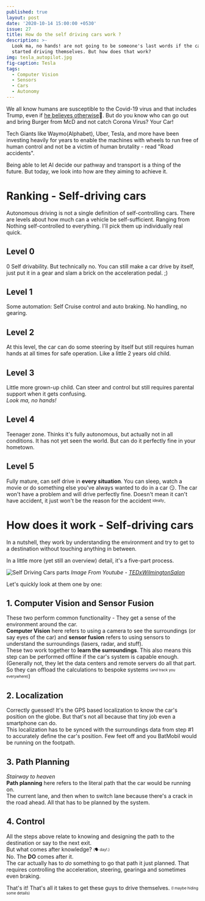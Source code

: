 ```yaml
---
published: true
layout: post
date: '2020-10-14 15:00:00 +0530'
issue: 27
title: How do the self driving cars work ?
description: >-
  Look ma, no hands! are not going to be someone's last words if the cars
  started driving themselves. But how does that work?
img: tesla_autopilot.jpg
fig-caption: Tesla
tags:
  - Computer Vision
  - Sensors
  - Cars
  - Autonomy
---
```

We all know humans are susceptible to the Covid-19 virus and that includes Trump, even if [he believes otherwise](https://twitter.com/realDonaldTrump/status/1315316071243476997)🤦.  But do you know who can go out and bring Burger from McD and not catch Corona Virus? Your Car!  

Tech Giants like Waymo(Alphabet), Uber, Tesla, and more have been investing heavily for years to enable the machines with wheels to run free of human control and not be a victim of human brutality - read "Road accidents".    

Being able to let AI decide our pathway and transport is a thing of the future. But today, we look into how are they aiming to achieve it.  

# Ranking - Self-driving cars
Autonomous driving is not a single definition of self-controlling cars. There are levels about how much can a vehicle be self-sufficient. Ranging from Nothing self-controlled to everything. I'll pick them up individually real quick.  

## Level 0
0 Self drivability. But technically no. You can still make a car drive by itself, just put it in a gear and slam a brick on the acceleration pedal. ;)  

## Level 1
Some automation: Self Cruise control and auto braking. No handling, no gearing.

## Level 2
At this level, the car can do some steering by itself but still requires human hands at all times for safe operation. Like a little 2 years old child.

## Level 3
Little more grown-up child. Can steer and control but still requires parental support when it gets confusing.  
*Look ma, no hands!*

## Level 4
Teenager zone. Thinks it's fully autonomous, but actually not in all conditions. It has not yet seen the world. But can do it perfectly fine in your hometown.

## Level 5
Fully mature, can self drive in **every situation**. You can sleep, watch a movie or do something else you've always wanted to do in a car 😏. The car won't have a problem and will drive perfectly fine.
Doesn't mean it can't have accident, it just won't be the reason for the accident <sub><sup>ideally</sup></sub>.

# How does it work - Self-driving cars
In a nutshell, they work by understanding the environment and try to get to a destination without touching anything in between.  

In a little more (yet still an overview) detail, it's a five-part process.

![Self Driving Cars parts]({{site.baseurl}}/assets/img/self_driving_steps.png)
*Image From Youtube - [TEDxWilmingtonSalon](https://www.youtube.com/watch?v=Ly92UcnoEMY)*

Let's quickly look at them one by one:  

## 1. Computer Vision and Sensor Fusion
These two perform common functionality - They get a sense of the environment around the car.  
**Computer Vision** here refers to using a camera to see the surroundings (or say eyes of the car) and **sensor fusion** refers to using sensors to understand the surroundings (lasers, radar, and stuff).  
These two work together to **learn the surroundings**. This also means this step can be performed offline if the car's system is capable enough. (Generally not, they let the data centers and remote servers do all that part. So they can offload the calculations to bespoke systems <sub><sup>(and track you everywhere)</sup></sub>)

## 2. Localization
Correctly guessed! It's the GPS based localization to know the car's position on the globe. But that's not all because that tiny job even a smartphone can do.   
This localization has to be synced with the surroundings data from step #1 to accurately define the car's position. Few feet off and you BatMobil would be running on the footpath.  

## 3. Path Planning
*Stairway to heaven*  
**Path planning** here refers to the literal path that the car would be running on.  
The current lane, and then when to switch lane because there's a crack in the road ahead. All that has to be planned by the system.  

## 4. Control
All the steps above relate to knowing and designing the path to the destination or say to the next exit.  
But what comes after knowledge? <sub><sup>(🗣️ day!.)</sup></sub>  
No. The **DO** comes after it.  
The car actually has to *do* something to go that path it just planned. That requires controlling the acceleration, steering, gearinga and sometimes even braking.

That's it! That's all it takes to get these guys to drive themselves. <sub><sup>(I maybe hiding some details)</sup></sub>